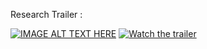 Research Trailer : 

[![IMAGE ALT TEXT HERE](https://img.youtube.com/vi/fpUBUAp5qT8/0.jpg)](https://youtu.be/fpUBUAp5qT8)
[![Watch the trailer](https://img.youtube.com/vi/fpUBUAp5qT8/maxresdefault.jpg)](https://youtu.be/fpUBUAp5qT8)

